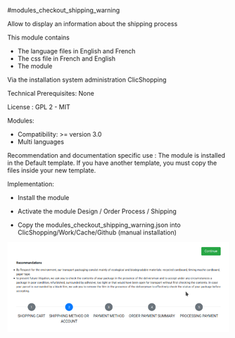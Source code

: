 #modules_checkout_shipping_warning

Allow to display an information about the shipping process

This module contains

- The language files in English and French
- The css file in French and English
- The module
  
Via the installation system administration ClicShopping

Technical Prerequisites: None

License : GPL 2 - MIT

Modules:

- Compatibility: >= version 3.0
- Multi languages

Recommendation and documentation specific use :
The module is installed in the Default template.
If you have another template, you must copy the files inside your new template.


Implementation:

- Install the module 
- Activate the module Design / Order Process / Shipping

- Copy the modules_checkout_shipping_warning.json into ClicShopping/Work/Cache/Github (manual installation)


![image](https://github.com/ClicShoppingOfficialModulesV3/modules_checkout_shipping_warning/blob/master/ModuleInfosJson/image.png)
